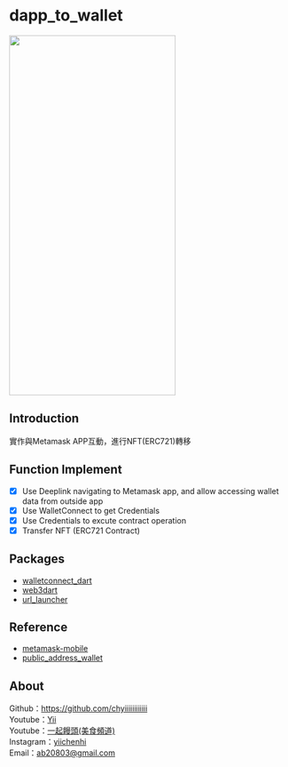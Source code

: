 # dapp_to_wallet

<img src="media/demo.gif" width="300" height="648" />

## Introduction
實作與Metamask APP互動，進行NFT(ERC721)轉移

## Function Implement 
- [x] Use Deeplink navigating to Metamask app, and allow accessing wallet data from outside app
- [x] Use WalletConnect to get Credentials
- [x] Use Credentials to excute contract operation
- [x] Transfer NFT (ERC721 Contract)

## Packages
- [walletconnect_dart](walletconnect_dart)
- [web3dart](https://pub.dev/packages/web3dart)
- [url_launcher](https://pub.dev/packages/url_launcher)

## Reference
- [metamask-mobile](https://githubhot.com/repo/MetaMask/metamask-mobile/issues/3735)
- [public_address_wallet](https://pub.dev/packages/public_address_wallet)

## About
Github：https://github.com/chyiiiiiiiiiiii<br>
Youtube：[Yii](https://www.youtube.com/user/a22601807/videos)<br>
Youtube：[一起饅頭(美食頻道)](https://www.youtube.com/channel/UC8-CcCmlIhIGcs9pdxx_BSw/videos])<br>
Instagram：[yiichenhi](https://www.instagram.com/yiichenhi/)<br>
Email：ab20803@gmail.com<br>
